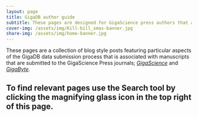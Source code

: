 ```yaml
---
layout: page
title: GigaDB author guide
subtitle: These pages are designed for GigaScience press authors that are providing associated data for their manuscripts via GigaDB 
cover-img: /assets/img/Kill-bill_xmas-banner.jpg
share-img: /assets/img/home-banner.jpg
---
```

<!--{% include carousel.html height="50" unit="%" duration="5" %}-->

These pages are a collection of blog style posts featuring particular aspects of the GigaDB data submission process that is associated with manuscripts that are submitted to the GigaScience Press journals; <i>[GigaScience](https://academic.oup.com/gigascience)</i> and <i>[GigaByte](https://gigabytejournal.com/)</i>.


## To find relevant pages use the Search tool by clicking the magnifying glass icon in the top right of this page.


